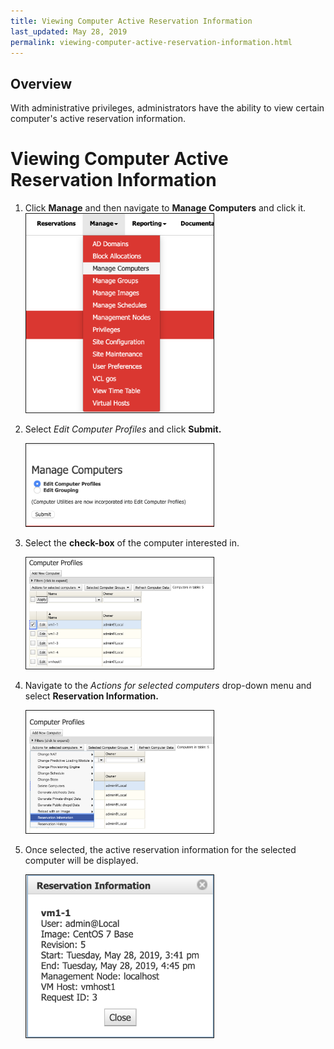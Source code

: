 ```yaml
---
title: Viewing Computer Active Reservation Information
last_updated: May 28, 2019
permalink: viewing-computer-active-reservation-information.html
---
```


## Overview 

With administrative privileges, administrators have the ability to view certain computer's active reservation information. 

# Viewing Computer Active Reservation Information

1. Click **Manage** and then navigate to **Manage Computers** and click it.     
   <img src="images/manage_computers.png" width="300" border="1">
   
2. Select _Edit Computer Profiles_ and click **Submit.** 
   
   <img src="images/submit_computer_edit.png" width="300" border="1">
3. Select the **check-box** of the computer interested in.

    <img src="images/check_box_computer.png" width="300" border="1">
4. Navigate to the _Actions for selected computers_ drop-down menu and select **Reservation Information.**

    <img src="images/reservation-information-computer.png" width="300" border="1">
5. Once selected, the active reservation information for the selected computer will be displayed.

    <img src="images/Screen Shot 2019-05-28 at 3.42.58 PM.png" width="300" border="1">


